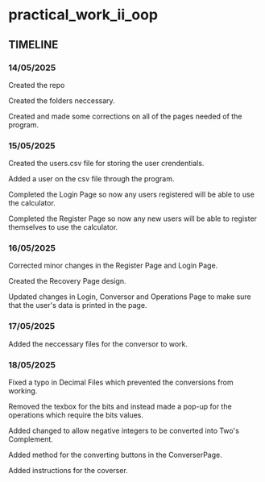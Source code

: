 # practical_work_ii_oop 

## TIMELINE 

### 14/05/2025 ###

Created the repo

Created the folders neccessary. 

Created and made some corrections on all of the pages needed of the program. 

### 15/05/2025 ###

Created the users.csv file for storing the user crendentials.

Added a user on the csv file through the program. 

Completed the Login Page so now any users registered will be able to use the calculator. 

Completed the Register Page so now any new users will be able to register themselves to use the calculator. 

### 16/05/2025 ###

Corrected minor changes in the Register Page and Login Page. 

Created the Recovery Page design. 

Updated changes in Login, Conversor and Operations Page to make sure that the user's data is printed in 
the page. 


### 17/05/2025 ###

Added the neccessary files for the conversor to work. 

### 18/05/2025 ###

Fixed a typo in Decimal Files which prevented the conversions from working. 

Removed the texbox for the bits and instead made a pop-up for the operations which require the bits values. 

Added changed to allow negative integers to be converted into Two's Complement. 

Added method for the converting buttons in the ConverserPage. 

Added instructions for the coverser. 
